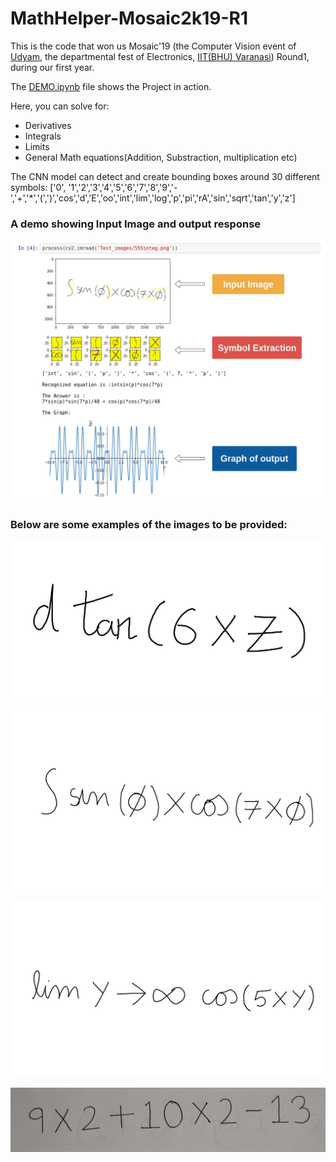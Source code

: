 # MathHelper-Mosaic2k19-R1

This is the code that won us Mosaic'19 (the Computer Vision event of [Udyam](https://www.facebook.com/udyamfest), the departmental fest of Electronics, [IIT(BHU) Varanasi](https://www.iitbhu.ac.in/)) Round1, during our first year.

The [DEMO.ipynb](https://github.com/nishantkr18/MathHelper-Mosaic2k19-R1/blob/master/DEMO.ipynb) file shows the Project in action.

Here, you can solve for:
* Derivatives
* Integrals
* Limits
* General Math equations(Addition, Substraction, multiplication etc)

The CNN model can detect and create bounding boxes around 30 different symbols:
['0', '1','2','3','4','5','6','7','8','9','-','+','*','(',')','cos','d','E','oo','int','lim','log','p','pi','rA','sin','sqrt','tan','y','z']

### A demo showing Input Image and output response
![Demo](https://github.com/nishantkr18/MathHelper-Mosaic2k19-R1/blob/master/Test_images/Output_demo.png)



### Below are some examples of the images to be provided:
![To find derivatives](https://github.com/nishantkr18/MathHelper-Mosaic2k19-R1/blob/master/Test_images/555diff.png)

![To find Integrals](https://github.com/nishantkr18/MathHelper-Mosaic2k19-R1/blob/master/Test_images/555integ.png)

![To find Limit](https://github.com/nishantkr18/MathHelper-Mosaic2k19-R1/blob/master/Test_images/555lim1.png)

![Simple calculator](https://github.com/nishantkr18/MathHelper-Mosaic2k19-R1/blob/master/Test_images/N1.jpeg)
